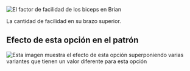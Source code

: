 ![El factor de facilidad de los biceps en Brian](./bicepsease.svg)

La cantidad de facilidad en su brazo superior.

## Efecto de esta opción en el patrón

![Esta imagen muestra el efecto de esta opción superponiendo varias variantes que tienen un valor diferente para esta opción](brian_bicepsease_sample.svg "Efecto de esta opción en el patrón")
